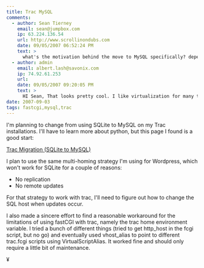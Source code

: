 ```yaml
---
title: Trac MySQL
comments:
  - author: Sean Tierney
    email: sean@jumpbox.com
    ip: 63.224.136.54
    url: http://www.scrollinondubs.com
    date: 09/05/2007 06:52:24 PM
    text: >
      what's the motivation behind the move to MySQL specifically? depending on what the goal is you might look at migrating your existing instances to a JumpBox for Trac/SVN instead-&gt;<br/><a href="http://www.jumpbox.com/jumpbox-for-tracsubversion-software-project-management" rel="nofollow">http://www.jumpbox.com/jumpbox-for-tracsubversion-software-project-management</a><br/><br/>The Trac JumpBox uses SqlLite under the hood but it has advantages like simplified application updates via our backup/restore mechanism, portability due to reliance upon virtualization and the ability to dump the state of the entire instance at regular intervals to preserve a history of backups over time.<br/><br/>There's a decent writeup in our forums here that explains the migration process from an existing trac instance here-&gt;<br/><a href="http://www.jumpbox.com/node/224" rel="nofollow">http://www.jumpbox.com/node/224</a><br/><br/>that is unless you're genuinely interested in knowing the manual setup process.<br/><br/>sean
  - author: admin
    email: albert.lash@savonix.com
    ip: 74.92.61.253
    url:
    date: 09/05/2007 09:20:05 PM
    text: >
      HI Sean, That looks pretty cool. I like virtualization for many things, but the jumpbox wouldn't help with redundancy. If I'm hosting a public project, I'd like to make sure that the http service is multi-homed and can withstand network outages, as well as hardware failure. MySQL replicates and is accessible over the network very easily.<br/><br/>Make sense?<br/><br/>Anyway I'm glad to have learned about JumpBox. However, I will most likely not purchase something like that. I prefer to setup and configure all the services myself, to make sure its going to work the way I want.
date: 2007-09-03
tags: fastcgi,mysql,trac
---
```

I'm planning to change from using SQLite to MySQL on my Trac installations. I'll have to learn more about python, but this page I found is a good start:

<a href="http://www.fadingred.org/blog/articles/2007/05/04/trac-migration-sqlite-to-mysql/" rel="nofollow">Trac Migration (SQLite to MySQL)</a>

I plan to use the same multi-homing strategy I'm using for Wordpress, which won't work for SQLite for a couple of reasons:

* No replication
* No remote updates

For that strategy to work with trac, I'll need to figure out how to change the SQL host when updates occur.

I also made a sincere effort to find a reasonable workaround for the limitations of using fastCGI with trac, namely the trac home environment variable. I tried a bunch of different things (tried to get http_host in the fcgi script, but no go) and eventually used vhost_alias to point to different trac.fcgi scripts using VirtualScriptAlias. It worked fine and should only require a little bit of maintenance.

¥

